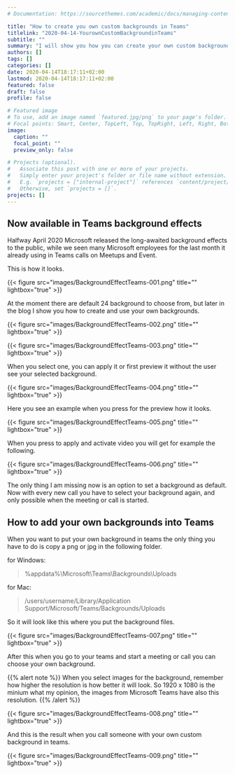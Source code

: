 ```yaml
---
# Documentation: https://sourcethemes.com/academic/docs/managing-content/

title: "How to create you own custom backgrounds in Teams"
titlelink: "2020-04-14-YourownCustomBackgroundinTeams"
subtitle: ""
summary: "I will show you how you can create your own custom backgrounds in Teams now publicly backgrounds effects is rolled-out"
authors: []
tags: []
categories: []
date: 2020-04-14T18:17:11+02:00
lastmod: 2020-04-14T18:17:11+02:00
featured: false
draft: false
profile: false

# Featured image
# To use, add an image named `featured.jpg/png` to your page's folder.
# Focal points: Smart, Center, TopLeft, Top, TopRight, Left, Right, BottomLeft, Bottom, BottomRight.
image:
  caption: ""
  focal_point: ""
  preview_only: false

# Projects (optional).
#   Associate this post with one or more of your projects.
#   Simply enter your project's folder or file name without extension.
#   E.g. `projects = ["internal-project"]` references `content/project/deep-learning/index.md`.
#   Otherwise, set `projects = []`.
projects: []
---
```


## Now available in Teams background effects

Halfway April 2020 Microsoft released the long-awaited background effects to the public, while we seen many Microsoft employees for the last month it already using in Teams calls on Meetups and Event.

This is how it looks.

{{< figure src="images/BackgroundEffectTeams-001.png" title="" lightbox="true" >}}

At the moment there are default 24 background to choose from, but later in the blog I show you how to create and use your own backgrounds.

{{< figure src="images/BackgroundEffectTeams-002.png" title="" lightbox="true" >}}

{{< figure src="images/BackgroundEffectTeams-003.png" title="" lightbox="true" >}}

When you select one, you can apply it or first preview it without the user see your selected background.

{{< figure src="images/BackgroundEffectTeams-004.png" title="" lightbox="true" >}}

Here you see an example when you press for the preview how it looks.

{{< figure src="images/BackgroundEffectTeams-005.png" title="" lightbox="true" >}}

When you press to apply and activate video you will get for example the following.

{{< figure src="images/BackgroundEffectTeams-006.png" title="" lightbox="true" >}}  


The only thing I am missing now is an option to set a background as default. Now with every new call you have to select your background again, and only possible when the meeting or call is started.

## How to add your own backgrounds into Teams

When you want to put your own background in teams the only thing you have to do is copy a png or jpg in the following folder.

for Windows:  

> %appdata%\Microsoft\Teams\Backgrounds\Uploads

for Mac:  

> /users/username/Library/Application Support/Microsoft/Teams/Backgrounds/Uploads

So it will look like this where you put the background files.

{{< figure src="images/BackgroundEffectTeams-007.png" title="" lightbox="true" >}}  

After this when you go to your teams and start a meeting or call you can choose your own background.  

{{% alert note %}}
When you select images for the background, remember how higher the resolution is how better it will look. So 1920 x 1080 is the minium what my opinion, the images from Microsoft Teams have also this resolution.
{{% /alert %}}  

{{< figure src="images/BackgroundEffectTeams-008.png" title="" lightbox="true" >}}  

And this is the result when you call someone with your own custom background in teams.

{{< figure src="images/BackgroundEffectTeams-009.png" title="" lightbox="true" >}}  
